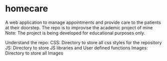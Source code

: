 # homecare
A web application to manage appointments and provide care to the patients at their doorstep.
The repo is to improvise the academic project of mine 
Note:
The project is being developed for educational purposes only.

Understand the repo:
CSS: Directory to store all css styles for the repository
JS: Directory to store JS libraries and User defined functions
Images: Directory to store all Images
